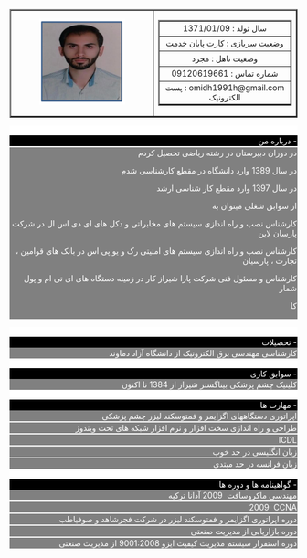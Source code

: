 <table border="2" style="width: 100%; border-collapse: collapse;direction: rtl;">
<tbody>
<tr>
<td style="width: 50%;">
<table border="2" style="border-collapse: collapse; width: 100%;">
<tbody>
<tr style="height: 20px;">
<td style="width: 100%; height: 20px; text-align: center;">سال تولد : 1371/01/09</td>
</tr>
<tr style="height: 20px;">
<td style="width: 100%; height: 20px; text-align: center;">وضعیت سربازی : کارت پایان خدمت</td>
</tr>
<tr style="height: 20px;">
<td style="width: 100%; height: 20px; text-align: center;">وضعیت تاهل : مجرد</td>
</tr>
<tr style="height: 20px;">
<td style="width: 100%; height: 20px; text-align: center;">شماره تماس : 09120619661</td>
</tr>
<tr style="height: 20px;">
<td style="width: 100%; height: 20px; text-align: center;">omidh1991h@gmail.com : پست الکترونیک</td>
</tr>
</tbody>
</table>
</td>
<td style="width: 50%; text-align: center;"><img src="https://github.com/abbas1991h/abbas1991h.github.io/blob/master/sah.png" alt="" width="150" height="150" /></td>
</tr>
</tbody>
</table>

<div style="background-color: #ffff; color: #fff; max-height: 20px; padding: 0px; text-align: right;">&nbsp;</div>
<div style="background-color: #000; color: #fff; min-height: 10px; padding: 1px; text-align: right;">درباره من -</div>
<div style="background-color: #ffff; color: #fff; max-height: 2px; padding: 0px; text-align: right;">&nbsp;</div>
<div style="background-color: grey; color: #fff; min-height: 10px; padding: 1px; text-align: right;">
در دوران دبیرستان در رشته ریاضی تحصیل کردم

در سال 1389 وارد دانشگاه در مقطع کارشناسی شدم

در سال 1397 وارد مقطع کار شناسی ارشد

از سوابق شغلی میتوان به

کارشناس نصب و راه اندازی سیستم های مخابراتی و دکل های ای دی اس ال در شرکت پارسان لاین

کارشناس نصب و راه اندازی سیستم های امنیتی رک و یو پی اس در بانک های قوامین ، تجارت ، پارسیان

کارشناس و مسئول فنی شرکت پارا شیراز کار در زمینه دستگاه های ای تی ام و پول شمار

کا</div>
<div style="background-color: #ffff; color: #fff; max-height: 20px; padding: 0px; text-align: right;">&nbsp;</div>
<div style="background-color: #000; color: #fff; min-height: 10px; padding: 1px; text-align: right;">تحصیلات -</div>
<div style="background-color: grey; color: #fff; min-height: 10px; padding: 1px; text-align: right;">کارشناسی مهندسی برق الکترونیک از دانشگاه آزاد دماوند</div>
<div style="background-color: #ffff; color: #fff; max-height: 20px; padding: 0px; text-align: right;">&nbsp;</div>
<div style="background-color: #000; color: #fff; min-height: 10px; padding: 1px; text-align: right;">سوابق کاری -</div>
<div style="background-color: grey; color: #fff; min-height: 10px; padding: 1px; text-align: right;">کلینیک چشم پزشکی بیناگستر شیراز از 1384 تا اکنون</div>
<div style="background-color: #ffff; color: #fff; max-height: 20px; padding: 0px; text-align: right;">&nbsp;</div>
<div style="background-color: #000; color: #fff; min-height: 10px; padding: 1px; text-align: right;">مهارت ها -</div>
<div style="background-color: grey; color: #fff; min-height: 10px; padding: 1px; text-align: right;">اپراتوری دستگاههای اگزایمر و فمتوسکند لیزر چشم پزشکی</div>
<div style="background-color: #ffff; color: #fff; max-height: 2px; padding: 0px; text-align: right;">&nbsp;</div>
<div style="background-color: grey; color: #fff; min-height: 10px; padding: 1px; text-align: right;">طراحی و راه اندازی سخت افزار و نرم افزار شبکه های تحت ویندوز</div>
<div style="background-color: #ffff; color: #fff; max-height: 2px; padding: 0px; text-align: right;">&nbsp;</div>
<div style="background-color: grey; color: #fff; min-height: 10px; padding: 1px; text-align: right;">ICDL</div>
<div style="background-color: #ffff; color: #fff; max-height: 2px; padding: 0px; text-align: right;">&nbsp;</div>
<div style="background-color: grey; color: #fff; min-height: 10px; padding: 1px; text-align: right;">زبان انگلیسی در حد خوب</div>
<div style="background-color: #ffff; color: #fff; max-height: 2px; padding: 0px; text-align: right;">&nbsp;</div>
<div style="background-color: grey; color: #fff; min-height: 10px; padding: 1px; text-align: right;">زبان فرانسه در حد مبتدی</div>
<div style="background-color: #ffff; color: #fff; max-height: 20px; padding: 0px; text-align: right;">&nbsp;</div>
<div style="background-color: #000; color: #fff; min-height: 10px; padding: 1px; text-align: right;">گواهینامه ها و دوره ها&nbsp;-</div>
<div style="background-color: grey; color: #fff; min-height: 10px; padding: 1px; text-align: right;">مهندسی ماکروسافت&nbsp; 2009 آدانا ترکیه</div>
<div style="background-color: #ffff; color: #fff; max-height: 2px; padding: 0px; text-align: right;">&nbsp;</div>
<div style="background-color: grey; color: #fff; min-height: 10px; padding: 1px; text-align: right;">&nbsp; &nbsp; 2009&nbsp; CCNA</div>
<div style="background-color: #ffff; color: #fff; max-height: 2px; padding: 0px; text-align: right;">&nbsp;</div>
<div style="background-color: grey; color: #fff; min-height: 10px; padding: 1px; text-align: right;">دوره اپراتوری اگزایمر و فمتوسکند لیزر در شرکت فجرشاهد و صوفیاطب</div>
<div style="background-color: #ffff; color: #fff; max-height: 2px; padding: 0px; text-align: right;">&nbsp;</div>
<div style="background-color: grey; color: #fff; min-height: 10px; padding: 1px; text-align: right;">دوره بازاریابی از مدیریت صنعتی</div>
<div style="background-color: #ffff; color: #fff; max-height: 2px; padding: 0px; text-align: right;">&nbsp;</div>
<div style="background-color: grey; color: #fff; min-height: 10px; padding: 1px; text-align: right;">دوره استقرار سیستم مدیریت کیفیت ایزو 9001:2008 از مدیریت صنعتی</div>
